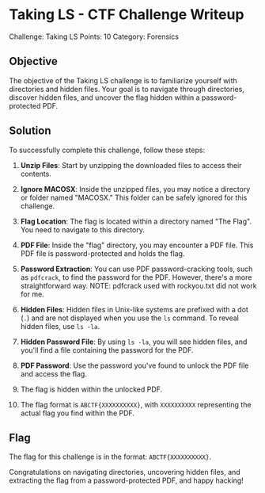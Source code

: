 # Taking LS - CTF Challenge Writeup

Challenge: Taking LS
Points: 10
Category: Forensics

## Objective
The objective of the Taking LS challenge is to familiarize yourself with directories and hidden files. Your goal is to navigate through directories, discover hidden files, and uncover the flag hidden within a password-protected PDF.

## Solution
To successfully complete this challenge, follow these steps:

1. **Unzip Files**: Start by unzipping the downloaded files to access their contents.

2. **Ignore MACOSX**: Inside the unzipped files, you may notice a directory or folder named "MACOSX." This folder can be safely ignored for this challenge.

3. **Flag Location**: The flag is located within a directory named "The Flag". You need to navigate to this directory.

4. **PDF File**: Inside the "flag" directory, you may encounter a PDF file. This PDF file is password-protected and holds the flag.

5. **Password Extraction**: You can use PDF password-cracking tools, such as `pdfcrack`, to find the password for the PDF. However, there's a more straightforward way. NOTE: pdfcrack used with rockyou.txt did not work for me.

6. **Hidden Files**: Hidden files in Unix-like systems are prefixed with a dot (`.`) and are not displayed when you use the `ls` command. To reveal hidden files, use `ls -la`.

7. **Hidden Password File**: By using `ls -la`, you will see hidden files, and you'll find a file containing the password for the PDF.

8. **PDF Password**: Use the password you've found to unlock the PDF file and access the flag.

9. The flag is hidden within the unlocked PDF.

10. The flag format is `ABCTF{XXXXXXXXXX}`, with `XXXXXXXXXX` representing the actual flag you find within the PDF.

## Flag
The flag for this challenge is in the format: `ABCTF{XXXXXXXXXX}`.

Congratulations on navigating directories, uncovering hidden files, and extracting the flag from a password-protected PDF, and happy hacking!
